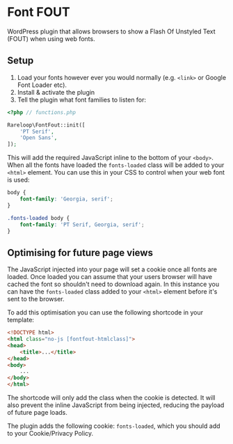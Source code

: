 # Font FOUT
WordPress plugin that allows browsers to show a Flash Of Unstyled Text (FOUT) when using web fonts.

## Setup
1. Load your fonts however ever you would normally (e.g. `<link>` or Google Font Loader etc).
2. Install & activate the plugin
3. Tell the plugin what font families to listen for:

````php
<?php // functions.php

Rareloop\FontFout::init([
    'PT Serif',
    'Open Sans',
]);

````

This will add the required JavaScript inline to the bottom of your `<body>`. When all the fonts have loaded the `fonts-loaded` class will be added to your `<html>` element. You can use this in your CSS to control when your web font is used:

````css
body {
    font-family: 'Georgia, serif';
}

.fonts-loaded body {
    font-family: 'PT Serif, Georgia, serif';
}
````

## Optimising for future page views

The JavaScript injected into your page will set a cookie once all fonts are loaded. Once loaded you can assume that your users browser will have cached the font so shouldn't need to download again. In this instance you can have the `fonts-loaded` class added to your `<html>` element before it's sent to the browser.

To add this optimisation you can use the following shortcode in your template:

````html
<!DOCTYPE html>
<html class="no-js [fontfout-htmlclass]">
<head>
    <title>...</title>
</head>
<body>
    ...
</body>
</html>
````

The shortcode will only add the class when the cookie is detected. It will also prevent the inline JavaScript from being injected, reducing the payload of future page loads.

The plugin adds the following cookie: `fonts-loaded`, which you should add to your Cookie/Privacy Policy.